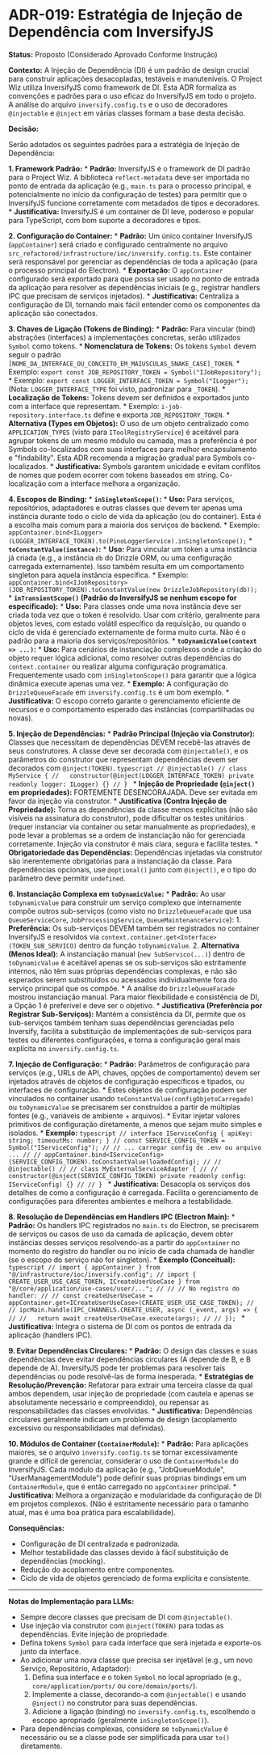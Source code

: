 # ADR-019: Estratégia de Injeção de Dependência com InversifyJS

**Status:** Proposto (Considerado Aprovado Conforme Instrução)

**Contexto:**
A Injeção de Dependência (DI) é um padrão de design crucial para construir aplicações desacopladas, testáveis e manuteníveis. O Project Wiz utiliza InversifyJS como framework de DI. Esta ADR formaliza as convenções e padrões para o uso eficaz do InversifyJS em todo o projeto. A análise do arquivo `inversify.config.ts` e o uso de decoradores `@injectable` e `@inject` em várias classes formam a base desta decisão.

**Decisão:**

Serão adotados os seguintes padrões para a estratégia de Injeção de Dependência:

**1. Framework Padrão:**
    *   **Padrão:** InversifyJS é o framework de DI padrão para o Project Wiz. A biblioteca `reflect-metadata` deve ser importada no ponto de entrada da aplicação (e.g., `main.ts` para o processo principal, e potencialmente no início da configuração de testes) para permitir que o InversifyJS funcione corretamente com metadados de tipos e decoradores.
    *   **Justificativa:** InversifyJS é um container de DI leve, poderoso e popular para TypeScript, com bom suporte a decoradores e tipos.

**2. Configuração do Container:**
    *   **Padrão:** Um único container InversifyJS (`appContainer`) será criado e configurado centralmente no arquivo `src_refactored/infrastructure/ioc/inversify.config.ts`. Este container será responsável por gerenciar as dependências de toda a aplicação (para o processo principal do Electron).
    *   **Exportação:** O `appContainer` configurado será exportado para que possa ser usado no ponto de entrada da aplicação para resolver as dependências iniciais (e.g., registrar handlers IPC que precisam de serviços injetados).
    *   **Justificativa:** Centraliza a configuração de DI, tornando mais fácil entender como os componentes da aplicação são conectados.

**3. Chaves de Ligação (Tokens de Binding):**
    *   **Padrão:** Para vincular (bind) abstrações (interfaces) a implementações concretas, serão utilizados `Symbol` como tokens.
    *   **Nomenclatura de Tokens:** Os tokens `Symbol` devem seguir o padrão `[NOME_DA_INTERFACE_OU_CONCEITO_EM_MAIUSCULAS_SNAKE_CASE]_TOKEN`.
        *   Exemplo: `export const JOB_REPOSITORY_TOKEN = Symbol("IJobRepository");`
        *   Exemplo: `export const LOGGER_INTERFACE_TOKEN = Symbol("ILogger");` (Nota: `LOGGER_INTERFACE_TYPE` foi visto, padronizar para `_TOKEN`).
    *   **Localização de Tokens:** Tokens devem ser definidos e exportados junto com a interface que representam.
        *   Exemplo: `i-job-repository.interface.ts` define e exporta `JOB_REPOSITORY_TOKEN`.
    *   **Alternativa (Types em Objetos):** O uso de um objeto centralizado como `APPLICATION_TYPES` (visto para `IToolRegistryService`) é aceitável para agrupar tokens de um mesmo módulo ou camada, mas a preferência é por Symbols co-localizados com suas interfaces para melhor encapsulamento e "findability". Esta ADR recomenda a migração gradual para Symbols co-localizados.
    *   **Justificativa:** Symbols garantem unicidade e evitam conflitos de nomes que podem ocorrer com tokens baseados em string. Co-localização com a interface melhora a organização.

**4. Escopos de Binding:**
    *   **`inSingletonScope()`:**
        *   **Uso:** Para serviços, repositórios, adaptadores e outras classes que devem ter apenas uma instância durante todo o ciclo de vida da aplicação (ou do container). Esta é a escolha mais comum para a maioria dos serviços de backend.
        *   Exemplo: `appContainer.bind<ILogger>(LOGGER_INTERFACE_TOKEN).to(PinoLoggerService).inSingletonScope();`
    *   **`toConstantValue(instance)`:**
        *   **Uso:** Para vincular um token a uma instância já criada (e.g., a instância `db` do Drizzle ORM, ou uma configuração carregada externamente). Isso também resulta em um comportamento singleton para aquela instância específica.
        *   Exemplo: `appContainer.bind<IJobRepository>(JOB_REPOSITORY_TOKEN).toConstantValue(new DrizzleJobRepository(db));`
    *   **`inTransientScope()` (Padrão do InversifyJS se nenhum escopo for especificado):**
        *   **Uso:** Para classes onde uma nova instância deve ser criada toda vez que o token é resolvido. Usar com critério, geralmente para objetos leves, com estado volátil específico da requisição, ou quando o ciclo de vida é gerenciado externamente de forma muito curta. Não é o padrão para a maioria dos serviços/repositórios.
    *   **`toDynamicValue(context => ...)`:**
        *   **Uso:** Para cenários de instanciação complexos onde a criação do objeto requer lógica adicional, como resolver outras dependências do `context.container` ou realizar alguma configuração programática. Frequentemente usado com `inSingletonScope()` para garantir que a lógica dinâmica execute apenas uma vez.
        *   **Exemplo:** A configuração do `DrizzleQueueFacade` em `inversify.config.ts` é um bom exemplo.
    *   **Justificativa:** O escopo correto garante o gerenciamento eficiente de recursos e o comportamento esperado das instâncias (compartilhadas ou novas).

**5. Injeção de Dependências:**
    *   **Padrão Principal (Injeção via Construtor):** Classes que necessitam de dependências DEVEM recebê-las através de seus construtores. A classe deve ser decorada com `@injectable()`, e os parâmetros do construtor que representam dependências devem ser decorados com `@inject(TOKEN)`.
        ```typescript
        // @injectable()
        // class MyService {
        //   constructor(@inject(LOGGER_INTERFACE_TOKEN) private readonly logger: ILogger) {}
        // }
        ```
    *   **Injeção de Propriedade (`@inject()` em propriedades):** FORTEMENTE DESENCORAJADA. Deve ser evitada em favor da injeção via construtor.
        *   **Justificativa (Contra Injeção de Propriedade):** Torna as dependências da classe menos explícitas (não são visíveis na assinatura do construtor), pode dificultar os testes unitários (requer instanciar via container ou setar manualmente as propriedades), e pode levar a problemas se a ordem de instanciação não for gerenciada corretamente. Injeção via construtor é mais clara, segura e facilita testes.
    *   **Obrigatoriedade das Dependências:** Dependências injetadas via construtor são inerentemente obrigatórias para a instanciação da classe. Para dependências opcionais, use `@optional()` junto com `@inject()`, e o tipo do parâmetro deve permitir `undefined`.

**6. Instanciação Complexa em `toDynamicValue`:**
    *   **Padrão:** Ao usar `toDynamicValue` para construir um serviço complexo que internamente compõe outros sub-serviços (como visto no `DrizzleQueueFacade` que usa `QueueServiceCore`, `JobProcessingService`, `QueueMaintenanceService`):
        1.  **Preferência:** Os sub-serviços DEVEM também ser registrados no container InversifyJS e resolvidos via `context.container.get<Interface>(TOKEN_SUB_SERVICO)` dentro da função `toDynamicValue`.
        2.  **Alternativa (Menos Ideal):** A instanciação manual (`new SubServico(...)`) dentro de `toDynamicValue` é aceitável apenas se os sub-serviços são estritamente internos, não têm suas próprias dependências complexas, e não são esperados serem substituídos ou acessados individualmente fora do serviço principal que os compõe.
        *   A análise do `DrizzleQueueFacade` mostrou instanciação manual. Para maior flexibilidade e consistência de DI, a Opção 1 é preferível e deve ser o objetivo.
    *   **Justificativa (Preferência por Registrar Sub-Serviços):** Mantém a consistência da DI, permite que os sub-serviços também tenham suas dependências gerenciadas pelo Inversify, facilita a substituição de implementações de sub-serviços para testes ou diferentes configurações, e torna a configuração geral mais explícita no `inversify.config.ts`.

**7. Injeção de Configuração:**
    *   **Padrão:** Parâmetros de configuração para serviços (e.g., URLs de API, chaves, opções de comportamento) devem ser injetados através de objetos de configuração específicos e tipados, ou interfaces de configuração.
    *   Estes objetos de configuração podem ser vinculados no container usando `toConstantValue(configObjetoCarregado)` ou `toDynamicValue` se precisarem ser construídos a partir de múltiplas fontes (e.g., variáveis de ambiente + arquivos).
    *   Evitar injetar valores primitivos de configuração diretamente, a menos que sejam muito simples e isolados.
    *   **Exemplo:**
        ```typescript
        // interface IServiceConfig { apiKey: string; timeoutMs: number; }
        // const SERVICE_CONFIG_TOKEN = Symbol("IServiceConfig");
        // // ... carregar config de .env ou arquivo ...
        // // appContainer.bind<IServiceConfig>(SERVICE_CONFIG_TOKEN).toConstantValue(loadedConfig);
        // // @injectable()
        // // class MyExternalServiceAdapter {
        // //   constructor(@inject(SERVICE_CONFIG_TOKEN) private readonly config: IServiceConfig) {}
        // // }
        ```
    *   **Justificativa:** Desacopla os serviços dos detalhes de como a configuração é carregada. Facilita o gerenciamento de configurações para diferentes ambientes e melhora a testabilidade.

**8. Resolução de Dependências em Handlers IPC (Electron Main):**
    *   **Padrão:** Os handlers IPC registrados no `main.ts` do Electron, se precisarem de serviços ou casos de uso da camada de aplicação, devem obter instâncias desses serviços resolvendo-as a partir do `appContainer` no momento do registro do handler ou no início de cada chamada de handler (se o escopo do serviço não for singleton).
    *   **Exemplo (Conceitual):**
        ```typescript
        // import { appContainer } from "@/infrastructure/ioc/inversify.config";
        // import { CREATE_USER_USE_CASE_TOKEN, ICreateUserUseCase } from "@/core/application/use-cases/user/...";
        //
        // // No registro do handler:
        // // const createUserUseCase = appContainer.get<ICreateUserUseCase>(CREATE_USER_USE_CASE_TOKEN);
        // // ipcMain.handle(IPC_CHANNELS.CREATE_USER, async (_event, args) => {
        // //   return await createUserUseCase.execute(args);
        // // });
        ```
    *   **Justificativa:** Integra o sistema de DI com os pontos de entrada da aplicação (handlers IPC).

**9. Evitar Dependências Circulares:**
    *   **Padrão:** O design das classes e suas dependências deve evitar dependências circulares (A depende de B, e B depende de A). InversifyJS pode ter problemas para resolver tais dependências ou pode resolvê-las de forma inesperada.
    *   **Estratégias de Resolução/Prevenção:** Refatorar para extrair uma terceira classe da qual ambos dependem, usar injeção de propriedade (com cautela e apenas se absolutamente necessário e compreendido), ou repensar as responsabilidades das classes envolvidas.
    *   **Justificativa:** Dependências circulares geralmente indicam um problema de design (acoplamento excessivo ou responsabilidades mal definidas).

**10. Módulos de Container (`ContainerModule`):**
    *   **Padrão:** Para aplicações maiores, se o arquivo `inversify.config.ts` se tornar excessivamente grande e difícil de gerenciar, considerar o uso de `ContainerModule` do InversifyJS. Cada módulo da aplicação (e.g., "JobQueueModule", "UserManagementModule") pode definir suas próprias bindings em um `ContainerModule`, que é então carregado no `appContainer` principal.
    *   **Justificativa:** Melhora a organização e modularidade da configuração de DI em projetos complexos. (Não é estritamente necessário para o tamanho atual, mas é uma boa prática para escalabilidade).

**Consequências:**
*   Configuração de DI centralizada e padronizada.
*   Melhor testabilidade das classes devido à fácil substituição de dependências (mocking).
*   Redução do acoplamento entre componentes.
*   Ciclo de vida de objetos gerenciado de forma explícita e consistente.

---
**Notas de Implementação para LLMs:**
*   Sempre decore classes que precisam de DI com `@injectable()`.
*   Use injeção via construtor com `@inject(TOKEN)` para todas as dependências. Evite injeção de propriedade.
*   Defina tokens `Symbol` para cada interface que será injetada e exporte-os junto da interface.
*   Ao adicionar uma nova classe que precisa ser injetável (e.g., um novo Serviço, Repositório, Adaptador):
    1.  Defina sua interface e o token `Symbol` no local apropriado (e.g., `core/application/ports/` ou `core/domain/ports/`).
    2.  Implemente a classe, decorando-a com `@injectable()` e usando `@inject()` no construtor para suas dependências.
    3.  Adicione a ligação (binding) no `inversify.config.ts`, escolhendo o escopo apropriado (geralmente `inSingletonScope()`).
*   Para dependências complexas, considere se `toDynamicValue` é necessário ou se a classe pode ser simplificada para usar `to()` diretamente.
